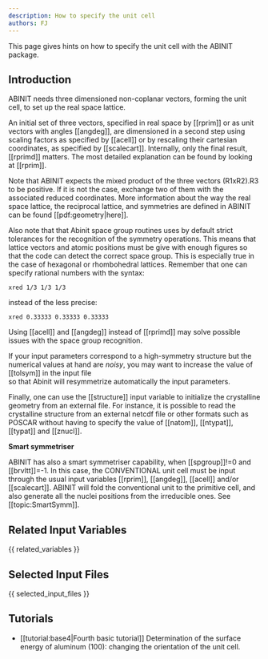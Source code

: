 ```yaml
---
description: How to specify the unit cell
authors: FJ
---
```

<!--- This is the source file for this topics. Can be edited. -->

This page gives hints on how to specify the unit cell with the ABINIT package.

## Introduction

ABINIT needs three dimensioned non-coplanar vectors, forming the unit cell, to
set up the real space lattice.

An initial set of three vectors, specified in real space by [[rprim]] or as
unit vectors with angles [[angdeg]], are dimensioned in a second step using
scaling factors as specified by [[acell]] or by rescaling their cartesian
coordinates, as specified by [[scalecart]]. Internally, only the final result,
[[rprimd]] matters. The most detailed explanation can be found by looking at
[[rprim]].

Note that ABINIT expects the mixed product of the three vectors (R1xR2).R3 to
be positive. If it is not the case, exchange two of them with the associated reduced coordinates.
More information about the way the real space lattice, the reciprocal lattice,
and symmetries are defined in ABINIT can be found [[pdf:geometry|here]].

Also note that that Abinit space group routines uses by default strict tolerances for the 
recognition of the symmetry operations. 
This means that lattice vectors and atomic positions must be give with enough figures 
so that the code can detect the correct space group.
This is especially true in the case of hexagonal or rhombohedral lattices.
Remember that one can specify rational numbers with the syntax:

    xred 1/3 1/3 1/3

instead of the less precise:

    xred 0.33333 0.33333 0.33333


Using [[acell]] and [[angdeg]] instead of [[rprimd]] may solve possible issues 
with the space group recognition.

If your input parameters correspond to a high-symmetry structure but the numerical values at hand
are *noisy*, you may want to increase the value of [[tolsym]] in the input file  
so that Abinit will resymmetrize automatically the input parameters.

Finally, one can use the [[structure]] input variable to initialize the crystalline geometry 
from an external file.
For instance, it is possible to read the crystalline structure from an external netcdf file or 
other formats such as POSCAR without having to specify the value of 
[[natom]], [[ntypat]], [[typat]] and [[znucl]].


**Smart symmetriser**

ABINIT has also a smart symmetriser capability, when [[spgroup]]!=0 and
[[brvltt]]=-1. In this case, the CONVENTIONAL unit cell must be input through
the usual input variables [[rprim]], [[angdeg]], [[acell]] and/or
[[scalecart]]. ABINIT will fold the conventional unit to the primitive cell,
and also generate all the nuclei positions from the irreducible ones. 
See [[topic:SmartSymm]].


## Related Input Variables

{{ related_variables }}

## Selected Input Files

{{ selected_input_files }}

## Tutorials

* [[tutorial:base4|Fourth basic tutorial]] Determination of the surface energy of aluminum (100): changing the orientation of the unit cell.

